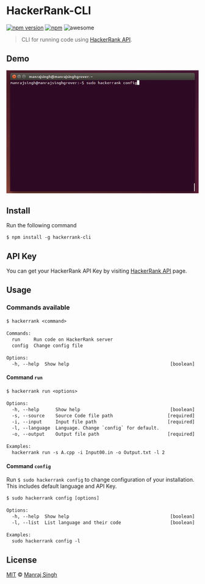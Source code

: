 # HackerRank-CLI
[![npm version](https://badge.fury.io/js/hackerrank-cli.svg)](https://www.npmjs.com/package/hackerrank-cli) [![npm](https://img.shields.io/npm/dt/hackerrank-cli.svg?maxAge=2592000)](https://www.npmjs.com/package/hackerrank-cli) ![awesome](https://img.shields.io/badge/awesome-yes-green.svg)
> CLI for running code using [HackerRank API](https://www.hackerrank.com/api).

## Demo

![Demo](https://raw.githubusercontent.com/ManrajGrover/HackerRank-CLI/master/Assets/how-it-works.gif)

## Install

Run the following command

```
$ npm install -g hackerrank-cli
```

## API Key

You can get your HackerRank API Key by visiting [HackerRank API](https://www.hackerrank.com/api) page.

## Usage

### Commands available

```
$ hackerrank <command>

Commands:
  run     Run code on HackerRank server
  config  Change config file

Options:
  -h, --help  Show help                                     [boolean]
```


#### Command `run`

```
$ hackerrank run <options>

Options:
  -h, --help      Show help                                 [boolean]
  -s, --source    Source Code file path                    [required]
  -i, --input     Input file path                          [required]
  -l, --language  Language. Change `config` for default.
  -o, --output    Output file path                         [required]

Examples:
  hackerrank run -s A.cpp -i Input00.in -o Output.txt -l 2
```


#### Command `config`
Run `$ sudo hackerrank config` to change configuration of your installation. This includes default language and API Key.

```
$ sudo hackerrank config [options]

Options:
  -h, --help  Show help                                     [boolean]
  -l, --list  List language and their code                  [boolean]

Examples:
  sudo hackerrank config -l
```

## License

[MIT](https://github.com/ManrajGrover/HackerRank-CLI/blob/master/LICENSE) © [Manraj Singh](https://github.com/ManrajGrover)
